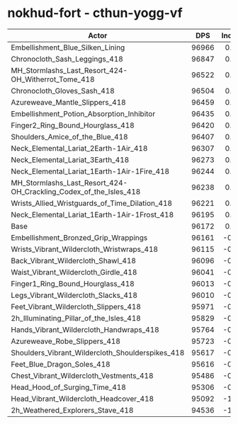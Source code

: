 # nokhud-fort - cthun-yogg-vf
| Actor | DPS | Increase |
|---|:---:|:---:|
|Embellishment_Blue_Silken_Lining|96966|0.83%|
|Chronocloth_Sash_Leggings_418|96847|0.70%|
|MH_Stormlashs_Last_Resort_424-OH_Witherrot_Tome_418|96522|0.36%|
|Chronocloth_Gloves_Sash_418|96504|0.35%|
|Azureweave_Mantle_Slippers_418|96459|0.30%|
|Embellishment_Potion_Absorption_Inhibitor|96435|0.27%|
|Finger2_Ring_Bound_Hourglass_418|96420|0.26%|
|Shoulders_Amice_of_the_Blue_418|96407|0.24%|
|Neck_Elemental_Lariat_2Earth-1Air_418|96307|0.14%|
|Neck_Elemental_Lariat_3Earth_418|96273|0.11%|
|Neck_Elemental_Lariat_1Earth-1Air-1Fire_418|96244|0.07%|
|MH_Stormlashs_Last_Resort_424-OH_Crackling_Codex_of_the_Isles_418|96238|0.07%|
|Wrists_Allied_Wristguards_of_Time_Dilation_418|96221|0.05%|
|Neck_Elemental_Lariat_1Earth-1Air-1Frost_418|96195|0.02%|
|Base|96172|0.00%|
|Embellishment_Bronzed_Grip_Wrappings|96161|-0.01%|
|Wrists_Vibrant_Wildercloth_Wristwraps_418|96115|-0.06%|
|Back_Vibrant_Wildercloth_Shawl_418|96096|-0.08%|
|Waist_Vibrant_Wildercloth_Girdle_418|96041|-0.14%|
|Finger1_Ring_Bound_Hourglass_418|96013|-0.17%|
|Legs_Vibrant_Wildercloth_Slacks_418|96010|-0.17%|
|Feet_Vibrant_Wildercloth_Slippers_418|95971|-0.21%|
|2h_Illuminating_Pillar_of_the_Isles_418|95829|-0.36%|
|Hands_Vibrant_Wildercloth_Handwraps_418|95764|-0.42%|
|Azureweave_Robe_Slippers_418|95723|-0.47%|
|Shoulders_Vibrant_Wildercloth_Shoulderspikes_418|95617|-0.58%|
|Feet_Blue_Dragon_Soles_418|95616|-0.58%|
|Chest_Vibrant_Wildercloth_Vestments_418|95486|-0.71%|
|Head_Hood_of_Surging_Time_418|95306|-0.90%|
|Head_Vibrant_Wildercloth_Headcover_418|95092|-1.12%|
|2h_Weathered_Explorers_Stave_418|94536|-1.70%|
